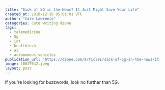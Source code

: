 ```yaml
---
title: "Sick of 5G in the News? It Just Might Save Your Life"
created_at: 2018-12-10 05:01:01 UTC
author: "Cate Lawrence"
categories: Cate writing dzone
tags: 
  - telemedicine
  - 5g
  - iot
  - healthtech
  - ai
  - autonomous vehicles
publication_url: "https://dzone.com/articles/sick-of-5g-in-the-news-it-just-might-save-your-lif"
image: 10837042.jpeg
layout: post
---
```

If you're looking for buzzwords, look no further than 5G.

